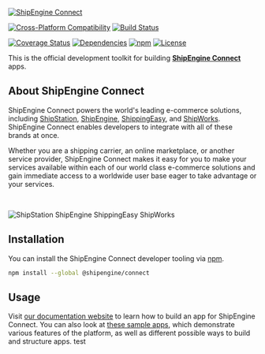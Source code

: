 [![ShipEngine Connect](https://connect.shipengine.com/img/logos/shipengine-connect-logo.png)](https://connect.shipengine.com)

[![Cross-Platform Compatibility](https://shipengine.github.io/img/badges/os-badges.svg)](https://github.com/ShipEngine/connect/actions)
[![Build Status](https://github.com/ShipEngine/connect/workflows/CI-CD/badge.svg)](https://github.com/ShipEngine/connect/actions)

[![Coverage Status](https://coveralls.io/repos/github/ShipEngine/connect/badge.svg?branch=master)](https://coveralls.io/github/ShipEngine/connect)
[![Dependencies](https://david-dm.org/ShipEngine/connect.svg)](https://david-dm.org/ShipEngine/connect)
[![npm](https://img.shields.io/npm/v/@shipengine/connect.svg)](https://www.npmjs.com/package/@shipengine/connect)
[![License](https://img.shields.io/npm/l/@shipengine/connect.svg)](LICENSE)



This is the official development toolkit for building [**ShipEngine Connect**](https://connect.shipengine.com/) apps.


About ShipEngine Connect
--------------------------------------------
ShipEngine Connect powers the world's leading e-commerce solutions, including [ShipStation](https://www.shipstation.com/), [ShipEngine](https://www.shipengine.com), [ShippingEasy](https://shippingeasy.com/), and [ShipWorks](https://www.shipworks.com/). ShipEngine Connect enables developers to integrate with all of these brands at once.

Whether you are a shipping carrier, an online marketplace, or another service provider, ShipEngine Connect makes it easy for you to make your services available within each of our world class e-commerce solutions and gain immediate access to a worldwide user base eager to take advantage or your services.

<br>

![ShipStation ShipEngine ShippingEasy ShipWorks](https://connect.shipengine.com/img/logos/auctane.svg)



Installation
--------------------------
You can install the ShipEngine Connect developer tooling via [npm](https://docs.npmjs.com/about-npm/).

```bash
npm install --global @shipengine/connect
```



Usage
-----------------------
Visit [our documentation website](https://connect.shipengine.com/) to learn how to build an app for ShipEngine Connect. You can also look at [these sample apps](samples/README.md), which demonstrate various features of the platform, as well as different possible ways to build and structure apps.
test
